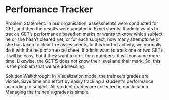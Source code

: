 # Perfomance Tracker

Problem Statement:
  In our organisation, assessments were conducted for GET, and then the results were updated in Excel sheets. If admin wants to track a GET’s performance based on marks or wants to know which subject he or she hasn’t cleared yet, or for each subject, how many attempts he or she has taken to clear the assessments, in this kind of activity, we normally do it with the help of an excel sheet. If admin want to track one or two GET’s it will be easy, but if they want to do it for n numbers, it will consume more time. Likewise, the GET’S does not know their level and their mark. So, this is the problem that we are addressing.


Solution Walkthrough:
In Visualization mode, the trainee's grades are visible.
Save time and effort by easily tracking a student's performance according to subject.
All student grades are collected in one location.
Managing the trainee's grades is simple.


